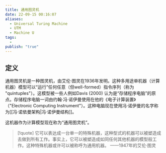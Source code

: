 ```yaml
---
title: 通用图灵机
date: 22-09-15 00:16:07
aliases:
  - Universal Turing Machine
  - UTM
  - Machine U
tags:
  - 
publish: "true"
---
```


## 定义

通用图灵机是一种图灵机，由艾伦·图灵在1936年发明。这种多用途单机器（计算机器）模型可以“运行”任何任意（但well-formed）指令序列（称为 "quintuples"）。这模型被一些人例如Davis (2000) 认为是“存储程序电脑”的原点。存储程序电脑一词由约翰·冯·诺伊曼使用在他的《电子计算装置》（"Electronic Computing Instrument"）。这种电脑现在使用冯·诺伊曼的名字称为[[冯·诺依曼架构|冯·诺伊曼结构]]。

这机器作为计算模型现在称为“通用图灵机”。

> [!quote] 
> 它可以表达成一台单一的特殊机器，这种型式的机器可以被塑造成去做到所有工作。事实上，它可以被塑造成如同任何其他机器的模型般工作。这种特殊机器或许可以被称呼为通用机器。
>——1947年的艾伦‧图灵

